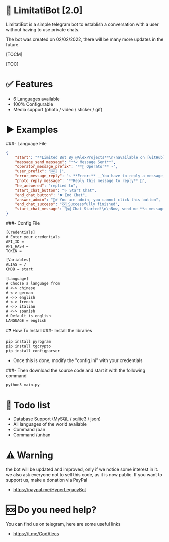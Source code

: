 # 🤖 LimitatiBot [2.0]
LimitatiBot is a simple telegram bot to establish a conversation with a user without having to use private chats.

The bot was created on 02/02/2022, there will be many more updates in the future.


[TOCM]

[TOC]


# ✅ Features
- 6 Languages available
- 100% Configurable
- Media support (photo / video / sticker / gif)

# ▶️ Examples
###- Language File
```json
{
    "start": "**Limited Bot By @AlexProjects**\n\navailable on [GitHub](https://github.com/xMrPente/LimitatiBot)\n\nTo change the message text, go to the 'lang' folder in our source code",
    "message_send_message": "**✔️ Message Sent**",
    "operator_message_prefix": "**🔧 Operator** ➣",
    "user_prefix": "🆕💬 |",
    "error_message_reply": "⚠️ **Error:** __You have to reply a message__",
    "photo_reply_message": "**Reply this message to reply** 💬",
    "he_answered": "replied to",
    "start_chat_button": "✨ Start Chat",
    "end_chat_button": "❌ End Chat",
    "answer_admin": "👮‍♂️ You are admin, you cannot click this button",
    "end_chat_success": "🆗 Successfully finished",
    "start_chat_message": "🆗 Chat Started!\n\nNow, send me **a message** explaining your problem! One of our **Admin** will answer you as soon as possible"
}
```
###- Config File
```txt
[Credentials]
# Enter your credentials
API_ID = 
API_HASH = 
TOKEN = 

[Variables]
ALIAS = /
CMDB = start

[Language]
# Choose a language from
# <-> chinese
# <-> german
# <-> english
# <-> french
# <-> italian
# <-> spanish
# Default is english
LANGUAGE = english
```
#❓ How To Install
###- Install the libraries
```python
pip install pyrogram
pip install tgcrypto 
pip install configparser
```

- Once this is done, modify the "config.ini" with your credentials

###- Then download the source code and start it with the following command
```python
python3 main.py
```

# 📝 Todo list
- Database Support (MySQL / sqlite3 / json)
- All languages of the world available
- Command /ban
- Command /unban

# ⚠️ Warning
the bot will be updated and improved, only if we notice some interest in it.
we also ask everyone not to sell this code, as it is now public.
If you want to support us, make a donation via PayPal

- https://paypal.me/HyperLegacyBot

# 🆘 Do you need help?
You can find us on telegram, here are some useful links
- https://t.me/GodAlecs
